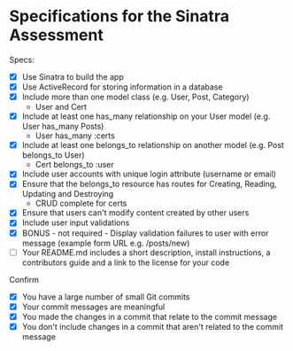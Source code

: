# Specifications for the Sinatra Assessment

Specs:
- [x] Use Sinatra to build the app
- [x] Use ActiveRecord for storing information in a database
- [x] Include more than one model class (e.g. User, Post, Category)
   - User and Cert
- [x] Include at least one has_many relationship on your User model (e.g. User has_many Posts)
  - User has_many :certs
- [x] Include at least one belongs_to relationship on another model (e.g. Post belongs_to User)
  - Cert belongs_to :user
- [x] Include user accounts with unique login attribute (username or email)
- [x] Ensure that the belongs_to resource has routes for Creating, Reading, Updating and Destroying
  - CRUD complete for certs
- [x] Ensure that users can't modify content created by other users
- [x] Include user input validations
- [x] BONUS - not required - Display validation failures to user with error message (example form URL e.g. /posts/new)
- [ ] Your README.md includes a short description, install instructions, a contributors guide and a link to the license for your code

Confirm
- [x] You have a large number of small Git commits
- [x] Your commit messages are meaningful
- [x] You made the changes in a commit that relate to the commit message
- [x] You don't include changes in a commit that aren't related to the commit message
